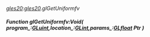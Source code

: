 _[gles20](../../modules/gles20/gles20-module.md):[gles20](../../modules/gles20/gles20-module.md).glGetUniformfv_
##### Function glGetUniformfv:Void( program_:[GLuint](../../modules/gles20/gles20-gluint.md),location_:[GLint](../../modules/gles20/gles20-glint.md),params_:[GLfloat](../../modules/gles20/gles20-glfloat.md) Ptr )
